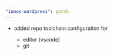 ```yaml
---
"ionos-wordpress": patch
---
```


- added repo toolchain configuration for

  - editor (vscode)
  - git
